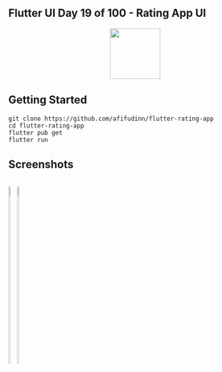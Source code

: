 ## Flutter UI Day 19 of 100 - Rating App UI

<p align="center">
  <img src="https://avatars.githubusercontent.com/u/94339143?v=4" width=100/>
</p>

## Getting Started

```
git clone https://github.com/afifudinn/flutter-rating-app
cd flutter-rating-app
flutter pub get
flutter run
```

## Screenshots

<p style="float: left;">
  <img src="https://github.com/afifudinn/flutter-rating-app/blob/main/screenshots/1.png" width="30%"/>
  <img src="https://github.com/afifudinn/flutter-rating-app/blob/main/screenshots/2.png" width="30%"/>
</p>
